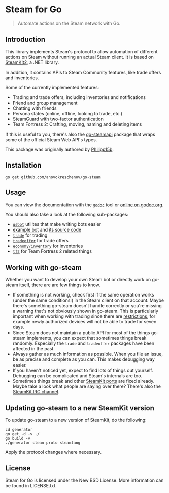 # Steam for Go

> Automate actions on the Steam network with Go.

## Introduction

This library implements Steam's protocol to allow automation of different actions on Steam without running an actual Steam client. It is based on [SteamKit2](https://github.com/SteamRE/SteamKit), a .NET library.

In addition, it contains APIs to Steam Community features, like trade offers and inventories.

Some of the currently implemented features:

  * Trading and trade offers, including inventories and notifications
  * Friend and group management
  * Chatting with friends
  * Persona states (online, offline, looking to trade, etc.)
  * SteamGuard with two-factor authentication
  * Team Fortress 2: Crafting, moving, naming and deleting items

If this is useful to you, there's also the [go-steamapi](https://github.com/Philipp15b/go-steamapi) package that wraps some of the official Steam Web API's types.

This package was originally authored by [Philipp15b](https://github.com/Philipp15b/go-steam).

## Installation

    go get github.com/anovokreschenov/go-steam

## Usage

You can view the documentation with the [`godoc`](http://golang.org/cmd/godoc) tool or
[online on godoc.org](http://godoc.org/github.com/anovokreschenov/go-steam).

You should also take a look at the following sub-packages:

  * [`gsbot`](http://godoc.org/github.com/anovokreschenov/go-steam/gsbot) utilites that make writing bots easier
  * [example bot](http://godoc.org/github.com/anovokreschenov/go-steam/gsbot/gsbot) and [its source code](https://github.com/anovokreschenov/go-steam/blob/master/gsbot/gsbot/gsbot.go)
  * [`trade`](http://godoc.org/github.com/anovokreschenov/go-steam/trade) for trading
  * [`tradeoffer`](http://godoc.org/github.com/anovokreschenov/go-steam/tradeoffer) for trade offers
  * [`economy/inventory`](http://godoc.org/github.com/anovokreschenov/go-steam/economy/inventory) for inventories
  * [`tf2`](http://godoc.org/github.com/anovokreschenov/go-steam/tf2) for Team Fortress 2 related things

## Working with go-steam

Whether you want to develop your own Steam bot or directly work on go-steam itself, there are are few things to know.

 * If something is not working, check first if the same operation works (under the same conditions!) in the Steam client on that account. Maybe there's something go-steam doesn't handle correctly or you're missing a warning that's not obviously shown in go-steam. This is particularly important when working with trading since there are [restrictions](https://support.steampowered.com/kb_article.php?ref=1047-edfm-2932), for example newly authorized devices will not be able to trade for seven days.
 * Since Steam does not maintain a public API for most of the things go-steam implements, you can expect that sometimes things break randomly. Especially the `trade` and `tradeoffer` packages have been affected in the past.
 * Always gather as much information as possible. When you file an issue, be as precise and complete as you can. This makes debugging way easier.
 * If you haven't noticed yet, expect to find lots of things out yourself. Debugging can be complicated and Steam's internals are too.
 * Sometimes things break and other [SteamKit ports](https://github.com/SteamRE/SteamKit/wiki/Ports) are fixed already. Maybe take a look what people are saying over there? There's also the [SteamKit IRC channel](https://github.com/SteamRE/SteamKit/wiki#contact).

## Updating go-steam to a new SteamKit version

To update go-steam to a new version of SteamKit, do the following:

    cd generator
    go get -d -v ./
    go build -v
    ./generator clean proto steamlang

Apply the protocol changes where necessary.

## License

Steam for Go is licensed under the New BSD License. More information can be found in LICENSE.txt.
